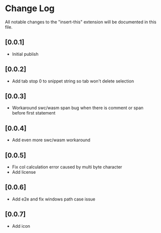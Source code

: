 # Change Log

All notable changes to the "insert-this" extension will be documented in this file.

## [0.0.1]

- Initial publish

## [0.0.2]

- Add tab stop 0 to snippet string so tab won't delete selection

## [0.0.3]

- Workaround swc/wasm span bug when there is comment or span before first statement

## [0.0.4]

- Add even more swc/wasm workaround

## [0.0.5]

- Fix col calculation error caused by multi byte character
- Add license

## [0.0.6]

- Add e2e and fix windows path case issue

## [0.0.7]

- Add icon
